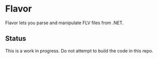 # Flavor

Flavor lets you parse and manipulate FLV files from .NET.

## Status

This is a work in progress. Do not attempt to build the code in this repo.
